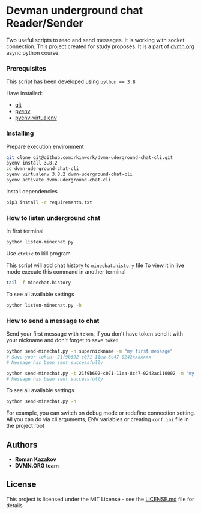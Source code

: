# Devman underground chat Reader/Sender

Two useful scripts to read and send messages. It is working with socket connection.
This project created for study proposes. It is a part of [dvmn.org](https://dvmn.org/modules/async-python) async python course.

### Prerequisites

This script has been developed using  `python == 3.8`

Have installed:
* [git](https://git-scm.com/)
* [pyenv](https://github.com/pyenv/pyenv)
* [pyenv-virtualenv](https://github.com/pyenv/pyenv-virtualenv)

### Installing

Prepare execution environment
```bash
git clone git@github.com:rkinwork/dvmn-uderground-chat-cli.git
pyenv install 3.8.2
cd dvmn-uderground-chat-cli
pyenv virtualenv 3.8.2 dvmn-uderground-chat-cli
pyenv activate dvmn-uderground-chat-cli
```

Install dependencies

```bash
pip3 install -r requirements.txt
```

### How to listen underground chat
In first terminal 
```bash
python listen-minechat.py
```
Use `ctrl+c` to kill program

This script will add chat history to  `minechat.history` file
To view it in live mode execute this command in another terminal

```bash
tail -f minechat.history
```

To see all available settings

```bash
python listen-minechat.py -h
```

### How to send a message to chat

Send your first message with `token`, if you don't have token send it with 
your nickname and don't forget to save `token`

```bash
python send-minechat.py -n supernickname -m "my first message"
# Save your token: 21f9b692-c071-11ea-8c47-0242xxxxxxx
# Message has been sent successfully
``` 
```bash
python send-minechat.py -t 21f9b692-c071-11ea-8c47-0242ac110002 -m "my first message with token"
# Message has been sent successfully
```

To see all available settings

```bash
python send-minechat.py -h
```

For example, you can switch on debug mode or redefine connection setting.
All you can do via cli arguments, ENV variables or 
creating `conf.ini` file in the project root 


## Authors

* **Roman Kazakov** 
* **DVMN.ORG team**

## License

This project is licensed under the MIT License - see the [LICENSE.md](LICENSE.md) file for details

